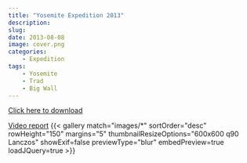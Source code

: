```yaml
---
title: "Yosemite Expedition 2013"
description: 
slug: 
date: 2013-08-08
image: cover.png
categories:
    - Expedition
tags:
    - Yosemite
    - Trad
    - Big Wall
---
```


[Click here to download](/documents/yosemite_exped_2013.pdf)


[Video report](https://www.youtube.com/watch?v=JyUc20kwTz8)
{{< gallery match="images/*" sortOrder="desc" rowHeight="150" margins="5" thumbnailResizeOptions="600x600 q90 Lanczos" showExif=false previewType="blur" embedPreview=true loadJQuery=true >}}



